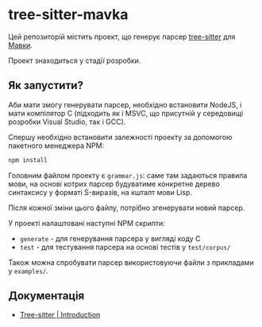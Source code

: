 # tree-sitter-mavka

Цей репозиторій містить проект, що генерує парсер [tree-sitter](https://github.com/tree-sitter/tree-sitter)
для [Мавки](https://xn--80aaf6ah.xn--j1amh/).

Проект знаходиться у стадії розробки.

## Як запустити?

Аби мати змогу генерувати парсер, необхідно встановити
NodeJS, і мати компілятор C (підходить як і MSVC, що присутній
у середовищі розробки Visual Studio, так і GCC).

Спершу необхідно встановити залежності проекту за допомогою
пакетного менеджера NPM:

```bash
npm install
```

Головним файлом проекту є `grammar.js`: саме там задаються
правила мови, на основі котрих парсер будуватиме конкретне
дерево синтаксису у форматі S-виразів, на кшталт мови Lisp.

Після кожної зміни цього файлу, потрібно згенерувати новий парсер.

У проекті налаштовані наступні NPM скрипти:

- `generate` - для генерування парсера у вигляді коду C
- `test` - для тестування парсера на основі тестів у `test/corpus/`

Також можна спробувати парсер використовуючи файли
з прикладами у `examples/`.

## Документація

- [Tree-sitter | Introduction](https://tree-sitter.github.io/tree-sitter/)

